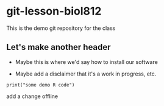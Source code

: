 # git-lesson-biol812
This is the demo git repository for the class

## Let's make another header

* Maybe this is where we'd say how to install our software

* Maybe add a disclaimer that it's a work in progress, etc.

```{r}
print("some demo R code")
```

add a change offline
